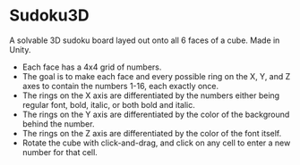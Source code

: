 # Sudoku3D

A solvable 3D sudoku board layed out onto all 6 faces of a cube. Made in Unity.

* Each face has a 4x4 grid of numbers.
* The goal is to make each face and every possible ring on the X, Y, and Z axes to contain the numbers 1-16, each exactly once.
* The rings on the X axis are differentiated by the numbers either being regular font, bold, italic, or both bold and italic.
* The rings on the Y axis are differentiated by the color of the background behind the number.
* The rings on the Z axis are differentiated by the color of the font itself.
* Rotate the cube with click-and-drag, and click on any cell to enter a new number for that cell.
